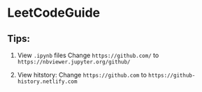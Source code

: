 # LeetCodeGuide


## Tips:

1. View `.ipynb` files
Change `https://github.com/` to `https://nbviewer.jupyter.org/github/`

2. View hitstory:
Change `https://github.com` to `https://github-history.netlify.com`
